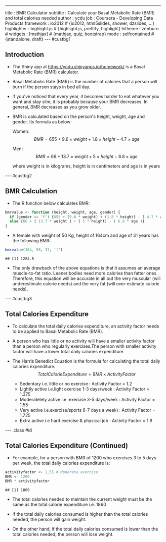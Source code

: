 ---
title       : BMR Calculator
subtitle    : Calculate your Basal Metabolic Rate (BMR) and total calories needed
author      : ycdu
job         : Coursera - Developing Data Products
framework   : io2012       # {io2012, html5slides, shower, dzslides, ...}
highlighter : highlight.js  # {highlight.js, prettify, highlight}
hitheme     : zenburn       # 
widgets     : [mathjax]     # {mathjax, quiz, bootstrap}
mode        : selfcontained # {standalone, draft}
--- #custbg1

<style>
#custbg1 {
  background-color: #CA9F9D ;
}
</style>

## Introduction

* The Shiny app at <https://ycdu.shinyapps.io/homework/> is a Basal Metabolic Rate (BMR) calculator.

* Basal Metabolic Rate (BMR) is the number of calories that a person will burn if the person stays in bed all day.

* If you've noticed that every year, it becomes harder to eat whatever you want and stay slim, it is probably because your BMR decreases. In general, BMR decreases as you grow older. 

* BMR is calculated based on the person's height, weight, age and gender. Its formula as below:

  Women: 
  $$BMR = 655 + 9.6 \times weight + 1.8 \times height - 4.7 \times age$$

  Men: 
  $$BMR = 66 + 13.7 \times weight + 5  \times height - 6.8 \times age$$

  where weight is in kilograms, height is in centimeters and age is in years
  


--- #custbg2

<style>
#custbg2 {
  background-color: #EDE0CF ;
}
</style>

## BMR Calculation

* The R function below calculates BMR:

```r
bmrvalue <- function (height, weight, age, gender) {
  if (gender == 'f') {655 + (9.6 * weight) + (1.8 * height) - ( 4.7 * age )}
  else {66 + ( 13.7 * weight ) + ( 5 * height) - ( 6.8 * age )}
}
```

* A female with weight of 50 Kg, height of 164cm and age of 31 years has the following BMR:

```r
bmrvalue(164, 50, 31, 'f')
```

```
## [1] 1284.5
```

* The only drawback of the above equations is that it assumes an average muscle-to-fat ratio. Leaner bodies need more calories than fatter ones. Therefore, this equation will be accurate in all but the very muscular (will underestimate calorie needs) and the very fat (will over-estimate calorie needs).

--- #custbg3

<style>
#custbg3 {
  background-color: #CBE7A5 ;
}
</style>

## Total Calories Expenditure

* To calculate the total daily calories expenditure, an activity factor needs to be applied to Basal Metabolic Rate (BMR). 

* A person who has little or no activity will have a smaller activity factor than a person who regularly exercises.The person with smaller activity factor will have a lower total daily calories expenditure. 

* The Harris Benedict Equation is the formula for calculating the total daily calories expenditure. 
  $$Total Calorie Expenditure = BMR \times Activity Factor$$
  
    * Sedentary i.e. little or no exercise :    Activity Factor = 1.2
    * Lightly active i.e.light exercise 1-3 days/week :   Activity Factor = 1.375
    * Moderatetely active i.e. exercise 3-5 days/week :   Activity Factor = 1.55
    * Very active i.e.exercise/sports 6-7 days a week) :  Activity Factor = 1.725
    * Extra active i.e hard exercise & physical job :   Activity Factor = 1.9


--- .class #id 



## Total Calories Expenditure (Continued)

* For example, for a person with BMR of 1200 who exercises 3 to 5 days per week, the total daily calories expenditure is:

```r
activityfactor <- 1.55 # Moderate exercise
BMR <- 1200
BMR * activityfactor
```

```
## [1] 1860
```

* The total calories needed to maintain the current weight must be the same as the total calorie expenditure i.e. 1860

* If the total daily calories consumed is higher than the total calories needed, the person will gain weight. 

* On the other hand, if the total daily calories consumed is lower than the total calories needed, the person will lose weight.





